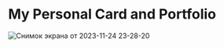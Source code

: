 # My Personal Card and Portfolio

![Снимок экрана от 2023-11-24 23-28-20](https://github.com/muradilinc/personal-card/assets/94906699/5373ca79-9ef9-4ace-b0db-ce7f8b22f25a)
